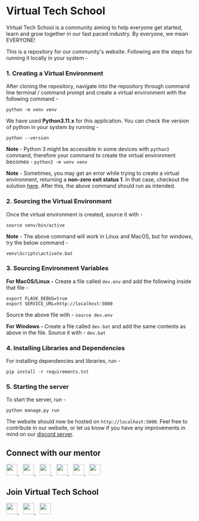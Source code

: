 # Virtual Tech School
Virtual Tech School is a community aiming to help everyone get started, learn and grow together in our fast paced industry. By everyone, we mean EVERYONE!

This is a repository for our community's website. Following are the steps for running it locally in your system -

### 1. Creating a Virtual Environment
After cloning the repository, navigate into the repository through command line terminal / command prompt and create a virtual environment with the following command -

`python -m venv venv`

We have used **Python3.11.x** for this application. You can check the version of python in your system by running -

`python --version`

**Note** - Python 3 might be accessible in some devices with `python3` command, therefore your command to create the virtual environment becomes - `python3 -m venv venv`

**Note** - Sometimes, you may get an error while trying to create a virtual environment, returning a **non-zero exit status 1**. In that case, checkout the solution [here](https://stackoverflow.com/questions/24123150/pyvenv-3-4-returned-non-zero-exit-status-1). After this, the above command should run as intended.

### 2. Sourcing the Virtual Environment
Once the virtual environment is created, source it with -

`source venv/bin/active`

**Note** - The above command will work in Linux and MacOS, but for windows, try the below command -

`venv\Scripts\activate.bat`

### 3. Sourcing Environment Variables
**For MacOS/Linux -** Create a file called `dev.env` and add the following inside that file -
```
export FLASK_DEBUG=true
export SERVICE_URL=http://localhost:5000
```
Source the above file with - `source dev.env`

**For Windows -** Create a file called `dev.bat` and add the same contents as above in the file. Source it with - `dev.bat`

### 4. Installing Libraries and Dependencies
For installing dependencies and libraries, run -

`pip install -r requirements.txt`

### 5. Starting the server
To start the server, run -

`python manage.py run`

The website should now be hosted on `http://localhost:5000`. Feel free to contribute in our website, or let us know if you have any improvements in mind on our [discord server](https://discord.gg/EYB8tQxjxH).

## Connect with our mentor
<a href="https://twitter.com/apoorvtwts">
    <img width="30px" src="https://www.vectorlogo.zone/logos/twitter/twitter-official.svg" />
</a>&ensp;
<a href="https://www.linkedin.com/in/apoorv-goyal-a17103158/">
    <img width="30px" src="https://www.vectorlogo.zone/logos/linkedin/linkedin-icon.svg" />
</a>&ensp;
<a href="https://www.youtube.com/c/ApoorvGoyalMain">
    <img width="30px" src="https://i.pinimg.com/originals/46/02/cb/4602cbc18967da9c1eba7452905cd99b.png" />
</a>&ensp;
<a href="https://www.instagram.com/intellectualspirits/">
    <img width="30px" src="https://www.vectorlogo.zone/logos/instagram/instagram-icon.svg" />
</a>&ensp;
<a href="https://apoorvgoyal.hashnode.dev/">
    <img width="30px" src="https://cdn.hashnode.com/res/hashnode/image/upload/v1611902473383/CDyAuTy75.png?auto=compress" />
</a>&ensp;
<a href="https://github.com/apoorv-on-git">
    <img width="30px" src="https://www.vectorlogo.zone/logos/github/github-icon.svg" />
</a>

## Join Virtual Tech School
<a href="https://discord.gg/EYB8tQxjxH">
    <img width="30px" src="https://www.vectorlogo.zone/logos/discordapp/discordapp-tile.svg" />
</a>&ensp;
<a href="https://twitter.com/virtechschool">
    <img width="30px" src="https://www.vectorlogo.zone/logos/twitter/twitter-official.svg" />
</a>&ensp;
<a href="https://virtualtechschool.hashnode.dev/">
    <img width="30px" src="https://cdn.hashnode.com/res/hashnode/image/upload/v1611902473383/CDyAuTy75.png?auto=compress" />
</a>
